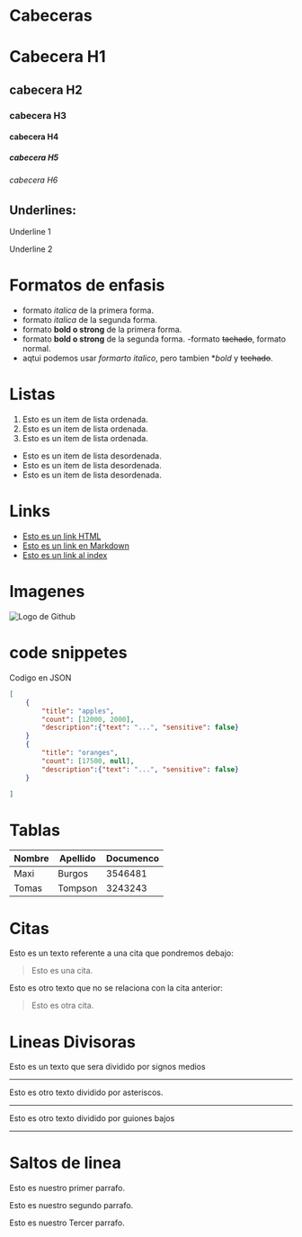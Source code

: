 # Cabeceras
# Cabecera H1
## cabecera H2
### cabecera H3
#### cabecera H4
##### cabecera H5
###### cabecera H6

## Underlines:
Underline 1 

Underline 2

# Formatos de enfasis
- formato *italica* de la primera forma.
 - formato _italica_ de la segunda forma.
 - formato **bold o strong** de la primera forma.
 - formato __bold o strong__ de la segunda forma.
 -formato ~~tachado~~, formato normal.
 - aqtui podemos usar *formarto italico*, pero tambien **bold* y ~~techado~~.


# Listas
1. Esto es un item de lista  ordenada.
2. Esto es un item de lista  ordenada.
3. Esto es un item de lista  ordenada.
- Esto es un item de lista  desordenada.
- Esto es un item de lista  desordenada.
- Esto es un item de lista  desordenada.


# Links
- <a href="https://WWW.google.com">Esto es un link HTML</a>
- [Esto es un link en Markdown](https://www.gogle.com)
- [Esto es un link al index](index.html)

# Imagenes
![Logo de Github ](https://cloud-elements.com/wp-content/uploads/2019/01/github-logo-6004.jpg)

# code snippetes
Codigo en JSON
```JSON
[
    {
        "title": "apples",
        "count": [12000, 2000],
        "description":{"text": "...", "sensitive": false}
    }
    {
        "title": "oranges",
        "count": [17500, null],
        "description":{"text": "...", "sensitive": false}
    }

]

```

# Tablas
| Nombre | Apellido | Documenco|
| -------| ---------|----------|
| Maxi | Burgos | 3546481 |
| Tomas | Tompson | 3243243 |

# Citas
Esto es un texto referente a una cita que pondremos debajo:
> Esto es una cita.

Esto es otro texto que no se relaciona con la cita anterior:
> Esto es otra cita.

# Lineas Divisoras
Esto es un texto que sera dividido por signos medios

---
Esto es otro texto dividido por asteriscos.

***

Esto es otro texto dividido por guiones bajos

___

# Saltos de linea
Esto es nuestro primer parrafo.

Esto es nuestro segundo
 parrafo.

Esto es nuestro Tercer parrafo.







